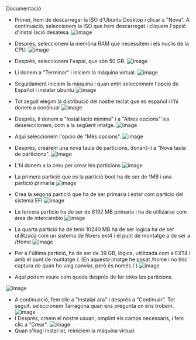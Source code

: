 Documentació
- Primer, hem de descarregar la ISO d'Ubuntu Desktop i clicar a "Nova". A continuació, seleccionem la ISO que hem descarregat i cliquem l'opció d'instal·lació desatesa.
![image](https://github.com/user-attachments/assets/29f33420-2401-4e30-be16-348d7fc55fb1)

- Després, seleccionem la memòria RAM que necessitem i els nuclis de la CPU.
![image](https://github.com/user-attachments/assets/bac98be5-1462-4600-84b3-8dcbcf9242f6)

- Després, seleccionem l'espai, que són 50 GB.
  ![image](https://github.com/user-attachments/assets/7b6c96d2-5b11-4e34-933e-549b32564f8e)

- Li donem a "Terminar" i iniciem la màquina virtual.
![image](https://github.com/user-attachments/assets/35946dbf-2357-48f8-b2b5-a48e5869dfd1)

- Seguidament iniciem la màquina i quan entri seleccionem l'opció de Español i instalar ubuntu
![image](https://github.com/user-attachments/assets/e4b676e9-a843-45de-ba53-dfcde96b56d4)

- Tot seguit elegim la distribució del nostre teclat que es español i l'hi donem a continuar
![image](https://github.com/user-attachments/assets/2ea0e7b5-b2ea-4bb5-b22b-34676add79c6)

- Després, li donem a "Instal·lació mínima" i a "Altres opcions" les deseleccionem, com a la següent imatge.
![image](https://github.com/user-attachments/assets/3698bf94-e8fd-42af-ba25-de693895315e)

- Aquí seleccionem l'opció de "Més opcions".
![image](https://github.com/user-attachments/assets/394e3b54-5ddd-41b8-80a1-c474152ab625)

- Després, crearem una nova taula de particions, donant-li a "Nova taula de particions".
![image](https://github.com/user-attachments/assets/80f73a01-b1f3-41f5-9a6b-44c6c3a875f0)

- L'hi donem a la creu per crear les particions
![image](https://github.com/user-attachments/assets/9df9fe72-cbc7-4c47-b97d-a0f908443f57)

- La primera partició que es la partició boot ha de ser de 1MB i una partició primaria
![image](https://github.com/user-attachments/assets/05dcb71c-2e9b-45ed-ac15-b6582d3e7875)

- Crea la segona partició que ha de ser primaria i estar com particio del sistema EFI
![image](https://github.com/user-attachments/assets/183ddf6b-eeb7-4ac4-9d8a-47aa1e77dfc3)

- La tercera particio ha de ser de 8192 MB primaria i ha de utilizarse com área de intercambio
![image](https://github.com/user-attachments/assets/2650ad12-dadb-4a47-9eec-0ae0d8697d11)

- La quarta partició ha de tenir 10240 MB ha de ser logica ha de ser utilitzada com un sistema de fitxers ext4 i el punt de
  montatge a de ser a /Home
![image](https://github.com/user-attachments/assets/12f51b44-f08a-48a1-ac18-8165051e4164)

- Per a l'última partició, ha de ser de 39 GB, lògica, utilitzada com a EXT4 i amb el punt de muntatge /.
(En aquesta imatge he posat /home i no tinc captura de quan ho vaig canviar, però és només /.)
![image](https://github.com/user-attachments/assets/c60f24d4-ddc3-49d3-b17d-c3529d17b3dd)

- Aquí podem veure com queda després de fer totes les particions.
  
![image](https://github.com/user-attachments/assets/2fee5f33-59b8-4989-b70f-7f2423ec5b71)
- A continuació, fem clic a "Instalar ara" i després a "Continuar".
Tot seguit, seleccionem Tarragona quan ens pregunta on ens trobem.
  ![image](https://github.com/user-attachments/assets/16e70dcb-72c1-452d-b2d8-a3c76e6318e0)
- I Després, creem el nostre usuari, omplint els camps necessaris, i fem clic a "Crear".
  ![image](https://github.com/user-attachments/assets/e2411f46-2bf9-493d-a1e7-6b2fe2b230c3)
- Quan s'hagi instal·lat, reiniciem la màquina virtual.
















